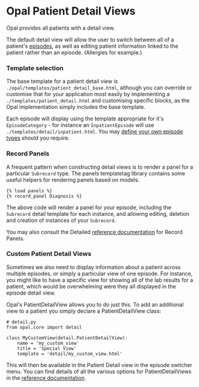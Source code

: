 # Opal Patient Detail Views

Opal provides all patients with a detail view.

The default detail view will allow the user to switch between all of a patient's
[episodes](datamodel.md), as well as editing patient information linked to the patient
rather than an episode. (Allergies for example.)

### Template selection

The base template for a patient detail view is `./opal/templates/patient_detail_base.html`,
although you can override or customise that for your application most easily by implementing
a `./templates/patient_detail.html` and customising specific blocks, as the Opal implementation
simply includes the base template.

Each episode will display using the template appropriate for it's `EpisodeCategory` - for instance
an `InpatientEpisode` will use `./templates/detail/inpatient.html`. You may [define your own
episode types](../reference/episode_categories.md) should you require.

### Record Panels

A frequent pattern when constructing detail views is to render a panel for a particular `Subrecord`
type. The panels templatetag library contains some useful helpers for rendering panels based on
models.

    {% load panels %}
    {% record_panel Diagnosis %}

The above code will render a panel for your episode, including the `Subrecord` detail template for
each instance, and allowing editing, deletion and creation of instances of your `Subrecord`.

You may also consult the Detailed [reference documentation](../reference/panels_templatetags.md) for
Record Panels.

### Custom Patient Detail Views

Sometimes we also need to display information about a patient across multiple episodes, or simply
a particular view of one episode. For instance, you might like to have a specific view for showing
all of the lab results for a patient, which would be overwhelming were they all displayed in the
episode detail view.

Opal's PatientDetailView allows you to do just this. To add an additional view to a patient you
simply declare a PatientDetailView class:

    # detail.py
    from opal.core import detail

    class MyCustomView(detail.PatientDetailView):
        name = 'my_custom_view'
        title = 'Special View'
        template = 'detail/my_custom_view.html'


This will then be available in the Patient Detail view in the episode switcher menu. You can
find details of all the various options for PatientDetailViews in the
[reference documentation](../reference/detail_views.md).
